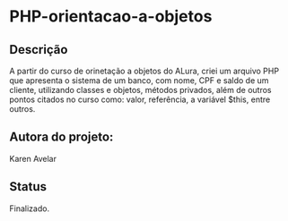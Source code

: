 # PHP-orientacao-a-objetos

## Descrição
A partir do curso de orinetação a objetos do ALura, criei um arquivo PHP que apresenta o sistema de um banco, com nome, CPF 
e saldo de um cliente, utilizando classes e objetos, métodos privados, além de outros pontos citados no curso como: valor, referência, a variável $this, 
entre outros.

## Autora do projeto:

Karen Avelar

## Status

Finalizado.
